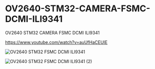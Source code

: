 # OV2640-STM32-CAMERA-FSMC-DCMI-ILI9341
OV2640 STM32 CAMERA FSMC DCMI ILI9341

https://www.youtube.com/watch?v=auUfHaCEUIE

![OV2640 STM32 FSMC DCMI ILI9341](https://user-images.githubusercontent.com/31142397/226148153-018e712b-b18d-4ccf-aed3-80778022f73e.jpg)

![OV2640 STM32 FSMC DCMI ILI9341 (2)](https://user-images.githubusercontent.com/31142397/226148183-a6ff1b98-43ac-4c5a-baaf-ade05249850c.jpg)
